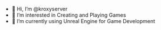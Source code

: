 - 👋 Hi, I’m @kroxyserver
- 👀 I’m interested in Creating and Playing Games
- 🌱 I’m currently using Unreal Engine for Game Development

<!---
kroxyserver/kroxyserver is a ✨ special ✨ repository because its `README.md` (this file) appears on your GitHub profile.
You can click the Preview link to take a look at your changes.
--->
